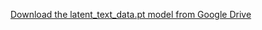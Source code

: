 [Download the latent_text_data.pt model from Google Drive](https://drive.google.com/file/d/1hFmQJH_AgtBP_CxdofodII47H6h3cVmK/view?usp=share_link)

